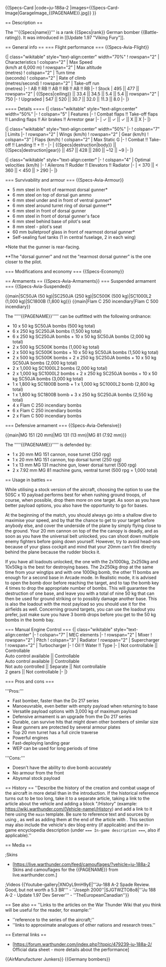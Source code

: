 {{Specs-Card
|code=ju-188a-2
|images={{Specs-Card-Image|GarageImage_{{PAGENAME}}.jpg}}
}}

== Description ==
<!-- ''In the description, the first part should be about the history of and the creation and combat usage of the aircraft, as well as its key features. In the second part, tell the reader about the aircraft in the game. Insert a screenshot of the vehicle, so that if the novice player does not remember the vehicle by name, he will immediately understand what kind of vehicle the article is talking about.'' -->
The '''{{Specs|name}}''' is a rank {{Specs|rank}} German bomber {{Battle-rating}}. It was introduced in [[Update 1.97 "Viking Fury"]].

== General info ==
=== Flight performance ===
{{Specs-Avia-Flight}}
<!-- ''Describe how the aircraft behaves in the air. Speed, manoeuvrability, acceleration and allowable loads - these are the most important characteristics of the vehicle.'' -->

{| class="wikitable" style="text-align:center" width="70%"
! rowspan="2" | Characteristics
! colspan="2" | Max Speed<br>(km/h at 6,000 m)
! rowspan="2" | Max altitude<br>(metres)
! colspan="2" | Turn time<br>(seconds)
! colspan="2" | Rate of climb<br>(metres/second)
! rowspan="2" | Take-off run<br>(metres)
|-
! AB !! RB !! AB !! RB !! AB !! RB
|-
! Stock
| 495 || 477 || rowspan="2" | {{Specs|ceiling}} || 33.4 || 34.5 || 5.4 || 5.4 || rowspan="2" | 750
|-
! Upgraded
| 547 || 520 || 30.7 || 32.0 || 11.3 || 8.0
|-
|}

==== Details ====
{| class="wikitable" style="text-align:center" width="50%"
|-
! colspan="5" | Features
|-
! Combat flaps !! Take-off flaps !! Landing flaps !! Air brakes !! Arrestor gear
|-
| ✓ || ✓ || ✓ || X || X     <!-- ✓ -->
|-
|}

{| class="wikitable" style="text-align:center" width="50%"
|-
! colspan="7" | Limits
|-
! rowspan="2" | Wings (km/h)
! rowspan="2" | Gear (km/h)
! colspan="3" | Flaps (km/h)
! colspan="2" | Max Static G
|-
! Combat !! Take-off !! Landing !! + !! -
|-
| {{Specs|destruction|body}} || {{Specs|destruction|gear}} || 457 || 428 || 280 || ~12 || ~9
|-
|}

{| class="wikitable" style="text-align:center"
|-
! colspan="4" | Optimal velocities (km/h)
|-
! Ailerons !! Rudder !! Elevators !! Radiator
|-
| < 370 || < 360 || < 450 || > 290
|-
|}

=== Survivability and armour ===
{{Specs-Avia-Armour}}
<!-- ''Examine the survivability of the aircraft. Note how vulnerable the structure is and how secure the pilot is, whether the fuel tanks are armoured, etc. Describe the armour, if there is any, and also mention the vulnerability of other critical aircraft systems.'' -->

* 5 mm steel in front of rearmost dorsal gunner*
* 6 mm steel on top of dorsal gun ammo
* 6 mm steel under and in front of ventral gunner*
* 6 mm steel around turret ring of dorsal gunner**
* 6 mm steel in front of dorsal gunner
* 6 mm steel in front of dorsal gunner's face
* 6 mm steel behind base of pilot's seat
* 8 mm steel - pilot's seat
* 60 mm bulletproof glass in front of rearmost dorsal gunner*
* Self-sealing fuel tanks (1 in central fuselage, 2 in each wing)

<nowiki>*</nowiki>Note that the gunner is rear-facing.

<nowiki>**</nowiki>The "dorsal gunner" and not the "rearmost dorsal gunner" is the one closer to the pilot.

=== Modifications and economy ===
{{Specs-Economy}}

== Armaments ==
{{Specs-Avia-Armaments}}
=== Suspended armament ===
{{Specs-Avia-Suspended}}
<!-- ''Describe the aircraft's suspended armament: additional cannons under the wings, bombs, rockets and torpedoes. This section is especially important for bombers and attackers. If there is no suspended weaponry remove this subsection.'' -->
{{main|SC50JA (50 kg)|SC250JA (250 kg)|SC500K (500 kg)|SC1000L2 (1,000 kg)|SC1800B (1,800 kg)}}
{{main|Flam C 250 incendiary|Flam C 500 incendiary}}

The '''''{{PAGENAME}}''''' can be outfitted with the following ordnance:

* 10 x 50 kg SC50JA bombs (500 kg total)
* 6 x 250 kg SC250JA bombs (1,500 kg total)
* 6 x 250 kg SC250JA bombs + 10 x 50 kg SC50JA bombs (2,000 kg total)
* 2 x 500 kg SC500K bombs (1,000 kg total)
* 2 x 500 kg SC500K bombs + 10 x 50 kg SC50JA bombs (1,500 kg total)
* 2 x 500 kg SC500K bombs + 2 x 250 kg SC250JA bombs + 10 x 50 kg SC50JA bombs (2,000 kg total)
* 2 x 1,000 kg SC1000L2 bombs (2,000 kg total)
* 2 x 1,000 kg SC1000L2 bombs + 2 x 250 kg SC250JA bombs + 10 x 50 kg SC50JA bombs (3,000 kg total)
* 1 x 1,800 kg SC1800B bomb + 1 x 1,000 kg SC1000L2 bomb (2,800 kg total)
* 1 x 1,800 kg SC1800B bomb + 3 x 250 kg SC250JA bombs (2,550 kg total)
* 4 x Flam C 250 incendiary bombs
* 6 x Flam C 250 incendiary bombs
* 2 x Flam C 500 incendiary bombs

=== Defensive armament ===
{{Specs-Avia-Defensive}}
<!-- ''Defensive armament with turret machine guns or cannons, crewed by gunners. Examine the number of gunners and what belts or drums are better to use. If defensive weaponry is not available, remove this subsection.'' -->
{{main|MG 151 (20 mm)|MG 131 (13 mm)|MG 81 (7.92 mm)}}

The '''''{{PAGENAME}}''''' is defended by:

* 1 x 20 mm MG 151 cannon, nose turret (250 rpg)
* 1 x 20 mm MG 151 cannon, top dorsal turret (250 rpg)
* 1 x 13 mm MG 131 machine gun, lower dorsal turret (500 rpg)
* 2 x 7.92 mm MG 81 machine guns, ventral turret (500 rpg = 1,000 total)

== Usage in battles ==
<!-- ''Describe the tactics of playing in the aircraft, the features of using aircraft in a team and advice on tactics. Refrain from creating a "guide" - do not impose a single point of view, but instead, give the reader food for thought. Examine the most dangerous enemies and give recommendations on fighting them. If necessary, note the specifics of the game in different modes (AB, RB, SB).'' -->
While utilising a stock version of the aircraft, choosing the option to use the 50SC x 10 payload performs best for when rushing ground troops, of course, when possible, drop them more on one target. As soon as you have better payload options, you also have the opportunity to go for bases.

At the beginning of the match, you should always go into a shallow dive to maximise your speed, and by that the chance to get to your target before anybody else, and cover the underside of the plane by simply flying close to the ground. Your 20 mm cannon on top of the the canopy is deadly, and as soon as you have the universal belt unlocked, you can shoot down multiple enemy fighters before going down yourself. However, try to avoid head-ons because of your glass cockpit and mind that your 20mm can't fire directly behind the plane because the rudder blocks it.

If you have all loadouts unlocked, the one with the 2x1000kg, 2x250kg and 10x50kg is the best for destroying bases. The 2x250kg drop at the same time from your wingtips and with one 1000kg bomb, the other 11 bombs are enough for a second base in Arcade mode. In Realistic mode, it is advised to open the bomb door before reaching the target, and to tap the bomb key 4 times to drop the appropriate number of bombs. This will guarantee the destruction of one base, and leave you with a total of nine 50 kg that can then be used for ground striking or to possibly damage another base. This is also the loadout with the most payload so you should use it for the airfields as well. Concerning ground targets, you can use the loadout you prefer, just make sure you have 3 bomb drops before you get to the 50 kg bombs in the bomb bay.

=== Manual Engine Control ===
{| class="wikitable" style="text-align:center"
|-
! colspan="7" | MEC elements
|-
! rowspan="2" | Mixer
! rowspan="2" | Pitch
! colspan="3" | Radiator
! rowspan="2" | Supercharger
! rowspan="2" | Turbocharger
|-
! Oil !! Water !! Type
|-
| Not controllable || Controllable<br>Auto control available || Controllable<br>Auto control available || Controllable<br>Not auto controlled || Separate || Not controllable<br>2 gears || Not controllable
|-
|}

=== Pros and cons ===
<!-- ''Summarise and briefly evaluate the vehicle in terms of its characteristics and combat effectiveness. Mark its pros and cons in the bulleted list. Try not to use more than 6 points for each of the characteristics. Avoid using categorical definitions such as "bad", "good" and the like - use substitutions with softer forms such as "inadequate" and "effective".'' -->

'''Pros:'''

* Fast bomber, faster than the Do 217 series
* Manoeuvrable, even better with empty payload when returning to base
* Versatile payload options with 3,000 kg of maximum payload
* Defensive armament is an upgrade from the Do 217 series
* Durable, can survive hits that might down other bombers of similar size
* Rear gunners are protected by several armour plates
* Top 20 mm turret has a full circle traverse
* Powerful engines
* Fast-deploying landing gear
* WEP can be used for long periods of time

'''Cons:'''

* Doesn't have the ability to dive bomb accurately
* No armour from the front
* Abysmal stock payload

== History ==
''Describe the history of the creation and combat usage of the aircraft in more detail than in the introduction. If the historical reference turns out to be too long, take it to a separate article, taking a link to the article about the vehicle and adding a block "/History" (example: <nowiki>https://wiki.warthunder.com/(Vehicle-name)/History</nowiki>) and add a link to it here using the <code>main</code> template. Be sure to reference text and sources by using <code><nowiki><ref></ref></nowiki></code>, as well as adding them at the end of the article with <code><nowiki><references /></nowiki></code>. This section may also include the vehicle's dev blog entry (if applicable) and the in-game encyclopedia description (under <code><nowiki>=== In-game description ===</nowiki></code>, also if applicable).''

== Media ==
<!-- ''Excellent additions to the article would be video guides, screenshots from the game, and photos.'' -->

;Skins

* [https://live.warthunder.com/feed/camouflages/?vehicle=ju-188a-2 Skins and camouflages for the {{PAGENAME}} from live.warthunder.com.]

;Videos
{{Youtube-gallery|XNOyL9mH9yE|'''Ju-188 A-2 Spade Review. Good, but not worth a 5.3 BR''' - ''Joseph 2000''|SJGTWZTO8o8|'''Ju 188 A-2 - Update 1.97 Dev Server''' - ''TheEuropeanCanadian''}}

== See also ==
''Links to the articles on the War Thunder Wiki that you think will be useful for the reader, for example:''

* ''reference to the series of the aircraft;''
* ''links to approximate analogues of other nations and research trees.''

== External links ==
<!-- ''Paste links to sources and external resources, such as:''
* ''topic on the official game forum;''
* ''other literature.'' -->

* [https://forum.warthunder.com/index.php?/topic/479239-ju-188a-2/ Official data sheet - more details about the performance]

{{AirManufacturer Junkers}}
{{Germany bombers}}